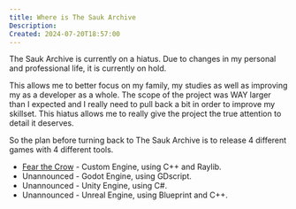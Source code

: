 ```yaml
---
title: Where is The Sauk Archive
Description: 
Created: 2024-07-20T18:57:00
---
```

The Sauk Archive is currently on a hiatus. Due to changes in my personal and professional life, it is currently on hold.

This allows me to better focus on my family, my studies as well as improving my  as a developer as a whole. The scope of the project was WAY larger than I expected and I really need to pull back a bit in order to improve my skillset. This hiatus allows me to really give the project the true attention to detail it deserves.

So the plan before turning back to The Sauk Archive is to release 4 different games with 4 different tools.

- [Fear the Crow]() - Custom Engine, using C++ and Raylib.
- Unannounced - Godot Engine, using GDscript.
- Unannounced - Unity Engine, using C#.
- Unannounced - Unreal Engine, using Blueprint and C++.
